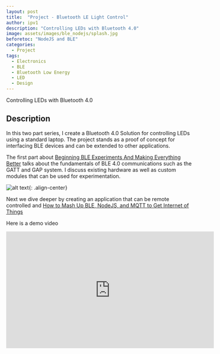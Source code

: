 ```yaml
---
layout: post
title:  "Project - Bluetooth LE Light Control"
author: ipv1
description: "Controlling LEDs with Bluetooth 4.0"
image: assets/images/ble_nodejs/splash.jpg
beforetoc: "NodeJS and BLE"
categories:
  - Project
tags:
  - Electronics
  - BLE
  - Bluetooth Low Energy
  - LED
  - Design
---
```


Controlling LEDs with Bluetooth 4.0

## Description

In this two part series, I create a Bluetooth 4.0 Solution for controlling LEDs using a standard laptop. The project stands as a proof of concept for interfacing BLE devices and can be extended to other applications.

The first part about [Beginning BLE Experiments And Making Everything Better](https://hackaday.com/2018/08/03/beginning-ble-experiments-and-making-everything-better/) talks about the fundamentals of BLE 4.0 communications such as the GATT and GAP system. I discuss existing hardware as well as custom modules that can be used for experimentation. 

![alt text](/assets/images/ble_nodejs/basics.gif){: .align-center}

Next we dive deeper by creating an application that can be remote controlled and [How to Mash Up BLE, NodeJS, and MQTT to Get Internet of Things](https://hackaday.com/2018/08/24/how-to-mash-up-ble-nodejs-and-mqtt-to-get-internet-of-things/)

Here is a demo video

<iframe width="560" height="315" src="https://www.youtube.com/embed/4mUCVHZFVtU" frameborder="0" allowfullscreen></iframe>

